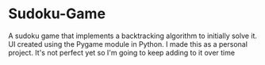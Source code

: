 # Sudoku-Game
A sudoku game that implements a backtracking algorithm to initially solve it. UI created using the Pygame module in Python.
I made this as a personal project. It's not perfect yet so I'm going to keep adding to it over time

